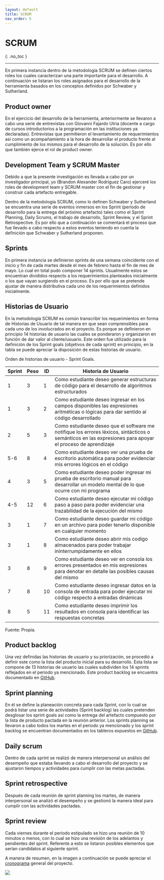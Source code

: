 ```yaml
---
layout: default
title: SCRUM
nav_order: 5
---
```


# SCRUM
{: .no_toc }

---

En primera instancia dentro de la metodología SCRUM se definen ciertos roles los cuales caracterizan una parte importante para el desarrollo. A continuación se listaran los roles asignados para el desarrollo de la herramienta basados en los conceptos definidos por Schwaber y Sutherland. 


## Product owner
En el ejercicio del desarrollo de la herramienta, anteriormente se llevaron a cabo una serie de entrevistas con Giovanni Fajardo Utria (docente a cargo de cursos introductorios a la programación en las instituciones ya declaradas). Entrevistas que permitieron el levantamiento de requerimientos así como un acompañamiento a la hora de desarrollar el producto frente al cumplimiento de los mismos para el desarrollo de la solución. Es por ello que también ejerce el rol de product owner. 


## Development Team y SCRUM Master 
Debido a que la presente investigación es llevada a cabo por un investigador principal, yo (Brandon Alexander Rodriguez Caro) ejerceré los roles de development team y SCRUM master con el fin de gestionar y construir cada artefacto entregable.

Dentro de la metodología SCRUM, como lo definen Schwaber y Sutherland se encuentra una serie de eventos inmersos en los Sprint (periodo de desarrollo para la entrega del próximo artefacto) tales como el Sprint Planning, Daily Scrums, el trabajo de desarrollo, Sprint Review, y el Sprint Retrospective. Es por ello que a continuación se comentará el proceso que fue llevado a cabo respecto a estos eventos teniendo en cuenta la definición que Schwaber y Sutherland proponen.


## Sprints
En primera instancia se definieron sprints de una semana coincidente con el inicio y fin de cada martes desde el mes de febrero hasta el fin de mes de mayo. Lo cual en total pudo componer 14 sprints. Usualmente estos se encuentran divididos respecto a los requerimientos planteados inicialmente o los que vayan surgiendo en el proceso. Es por ello que se pretende ajustar de manera distributiva cada uno de los requerimientos definidos inicialmente. 

## Historias de Usuario
En la metodología SCRUM es común transcribir los requerimientos en forma de Historias de Usuario de tal manera en que sean comprensibles para cada uno de los involucrados en el proyecto. Es porque se definieron en principio 14 historias de usuario las cuales se ponderaron y organizaron en función de dar valor al cliente/usuario. Este orden fue utilizado para la definición de los Sprint goals (objetivos de cada sprint) en principio, en la tabla se puede apreciar la disposición de estas historias de usuario.  


Orden de historias de usuario - Sprint Goals.


| Sprint  | Peso  |  ID |  Historia de Usuario |
|---|---|---|---|
| 1  | 3  | 1  | Como estudiante deseo generar estructuras de código para el desarrollo de algoritmos estructurados  |
| 1  |  3 | 2  | Como estudiante deseo ingresar en los campos disponibles las expresiones aritméticas o lógicas para dar sentido al código desarrollado  |
| 2  | 5  | 3  | Como estudiante deseo que el software me notifique los errores léxicos, sintácticos o semánticos en las expresiones para apoyar el proceso de aprendizaje  |
| 5-6 | 8 | 4  | Como estudiante deseo ver una prueba de escritorio automática para poder evidenciar mis errores lógicos en el código  |
| 4  | 3  | 5  | Como estudiante deseo poder ingresar mi prueba de escritorio manual para desarrollar un modelo mental de lo que ocurre con mi programa |
| 4-5 | 12 | 6  | Como estudiante deseo ejecutar mi código paso a paso para poder evidenciar una trazabilidad de la ejecución del mismo  |
| 3  |  1 |  7 |  Como estudiante deseo guardar mi código en un archivo para poder tenerlo disponible en cualquier momento |
| 3  |  1 | 8  | Como estudiante deseo abrir mis codigo almacenados para poder trabajar ininterrumpidamente en ellos  |
| 3  |  8 | 9  | Como estudiante deseo ver en consola los errores presentados en mis expresiones para denotar en detalle las posibles causas del mismo  |
| 7  |  8 | 10  |  Como estudiante deseo ingresar datos en la consola de entrada para poder ejecutar mi código respecto a entradas dinámicas |
| 8  | 5  | 11  |  Como estudiante deseo imprimir los resultados en consola para identificar las respuestas concretas |


Fuente: Propia.


## Product backlog
Una vez definidas las historias de usuario y su priorización, se procedió a definir este como la lista del producto inicial para su desarrollo. Esta lista se compone de 13 historias de usuario las cuales subdividen los 14 sprints reflejados en el periodo ya mencionado. Este product backlog se encuentra documentado en [GitHub](https://github.com/users/BrandonRodriguezC/projects/3).

## Sprint planning
En él se define la planeación concreta para cada Sprint, con lo cual se podrá listar una serie de actividades (Sprint backlog) las cuales pretenden desglosar los sprint goals así como la entrega del artefacto compuesto por la lista de producto pactada en la reunión anterior. Los sprints planning se llevaron a cabo todos los martes en el periodo ya mencionado y los sprint backlog se encuentran documentados en los tableros expuestos en [GitHub](https://github.com/users/BrandonRodriguezC/projects/3). 

## Daily scrum
Dentro de cada sprint se realizó de manera interpersonal un análisis del desempeño que estaba llevando a cabo el desarrollo del proyecto y se ajustaron tiempos y actividades para cumplir con las metas pactadas. 

## Sprint retrospective
Después de cada reunión de sprint planning los martes, de manera interpersonal se analizó el desempeño y se gestionó la manera ideal para cumplir con las actividades pactadas.    

## Sprint review
Cada viernes durante el periodo estipulado se hizo una reunión de 10 minutos o menos, con lo cual se hizo una revisión de los adelantos y pendientes del sprint. Referente a esto se listaron posibles elementos que serían candidatos al siguiente sprint. 

A manera de resumen, en la imagen a continuación se puede apreciar el [cronograma](https://github.com/BrandonRodriguezC/testdesk-documentacion/blob/main/docs/Cronograma.pdf) general del proyecto.


![](https://64.media.tumblr.com/0d3bc3e5819f5d880b810d3f0e87063e/c6c9f42542f6004f-11/s2048x3072/9cf72dd249e5e966e2f5bcaf6b093e511a2fc799.png)

